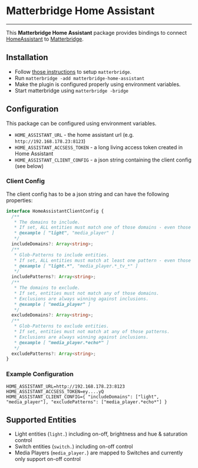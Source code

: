# Matterbridge Home Assistant

---

This **Matterbridge Home Assistant** package provides bindings to connect [HomeAssistant](https://www.npmjs.com/package/home-assistant-js-websocket) to [Matterbridge](https://github.com/Luligu/matterbridge/).

## Installation
- Follow [those instructions](https://github.com/Luligu/matterbridge/?tab=readme-ov-file#installation) to setup `matterbridge`.
- Run `matterbridge -add matterbridge-home-assistant`
- Make the plugin is configured properly using environment variables.
- Start matterbridge using `matterbridge -bridge`

## Configuration
This package can be configured using environment variables.

- `HOME_ASSISTANT_URL` - the home assistant url (e.g. `http://192.168.178.23:8123`)
- `HOME_ASSISTANT_ACCSESS_TOKEN` - a long living access token created in Home Assistant
- `HOME_ASSISTANT_CLIENT_CONFIG` - a json string containing the client config (see below)

### Client Config
The client config has to be a json string and can have the following properties:
```typescript
interface HomeAssistantClientConfig {
  /**
   * The domains to include.
   * If set, ALL entities must match one of those domains - even those configured in `includePatterns`
   * @example [ "light", "media_player" ]
   */
  includeDomains?: Array<string>;
  /**
   * Glob-Patterns to include entities.
   * If set, ALL entities must match at least one pattern - even those configured in `includeDomains`
   * @example [ "light.*", "media_player.*_tv_*" ]
   */
  includePatterns?: Array<string>;
  /**
   * The domains to exclude.
   * If set, entities must not match any of those domains.
   * Exclusions are always winning against inclusions.
   * @example [ "media_player" ]
   */
  excludeDomains?: Array<string>;
  /**
   * Glob-Patterns to exclude entities.
   * If set, entities must not match at any of those patterns.
   * Exclusions are always winning against inclusions.
   * @example [ "media_player.*echo*" ]
   */
  excludePatterns?: Array<string>;
}
```

### Example Configuration
```
HOME_ASSISTANT_URL=http://192.168.178.23:8123
HOME_ASSISTANT_ACCSESS_TOKEN=ey....yQ
HOME_ASSISTANT_CLIENT_CONFIG={ "includeDomains": ["light", "media_player"], "excludePatterns": ["media_player.*echo*"] }
```

## Supported Entities
- Light entities (`light.`) including on-off, brightness and hue & saturation control
- Switch entities (`switch.`) including on-off control
- Media Players (`media_player.`) are mapped to Switches and currently only support on-off control

